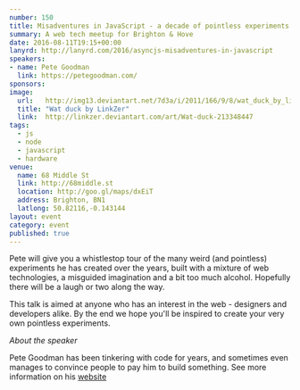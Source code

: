 ```yaml
---
number: 150
title: Misadventures in JavaScript - a decade of pointless experiments
summary: A web tech meetup for Brighton & Hove
date: 2016-08-11T19:15+00:00
lanyrd: http://lanyrd.com/2016/asyncjs-misadventures-in-javascript
speakers:
- name: Pete Goodman
  link: https://petegoodman.com/
sponsors:
image:
  url:   http://img13.deviantart.net/7d3a/i/2011/166/9/8/wat_duck_by_linkzer-d3j0spr.jpg
  title: "Wat duck by LinkZer"
  link:  http://linkzer.deviantart.com/art/Wat-duck-213348447
tags:
  - js
  - node
  - javascript
  - hardware
venue:
  name: 68 Middle St
  link: http://68middle.st
  location: http://goo.gl/maps/dxEiT
  address: Brighton, BN1
  latlong: 50.82116,-0.143144
layout: event
category: event
published: true
---
```


Pete will give you a whistlestop tour of the many weird (and pointless) experiments he has created over the years, built with a mixture of web technologies, a misguided imagination and a bit too much alcohol. Hopefully there will be a laugh or two along the way. 

This talk is aimed at anyone who has an interest in the web - designers and developers alike. By the end we hope you'll be inspired to create your very own pointless experiments.

_About the speaker_

Pete Goodman has been tinkering with code for years, and sometimes even manages to convince people to pay him to build something. See more information on his [website](http://petegoodman.com) 

